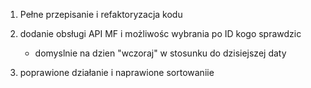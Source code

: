 ﻿1. Pełne przepisanie i refaktoryzacja kodu

2. dodanie obsługi API MF i możliwośc wybrania po ID kogo sprawdzic 
	- domyslnie na dzien "wczoraj" w stosunku do dzisiejszej daty
3. poprawione działanie i naprawione sortowaniie
